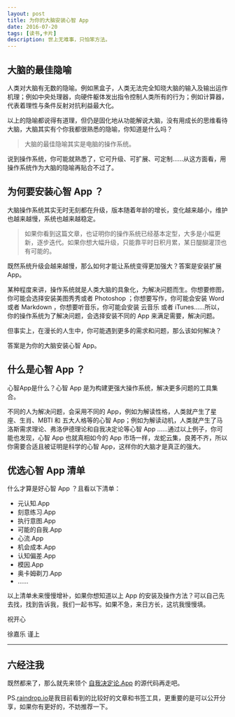 ```yaml
---
layout: post
title: 为你的大脑安装心智 App
date: 2016-07-20
tags: [读书,卡片]
description: 世上无难事，只怕笨方法。
---
```



## 大脑的最佳隐喻

人类对大脑有无数的隐喻。例如黑盒子，人类无法完全知晓大脑的输入及输出运作机理；例如中央处理器，向硬件躯体发出指令控制人类所有的行为；例如计算器，代表着理性与条件反射对抗利益最大化。

以上的隐喻都说得有道理，但仍是固化地从功能解说大脑，没有用成长的思维看待大脑，大脑其实有个你我都很熟悉的隐喻，你知道是什么吗？

> 大脑的最佳隐喻其实是电脑的操作系统。

说到操作系统，你可能就熟悉了，它可升级、可扩展、可定制……从这方面看，用操作系统作为大脑的隐喻再贴合不过了。

## 为何要安装心智 App ？

大脑操作系统其实无时无刻都在升级，版本随着年龄的增长，变化越来越小，维护也越来越慢，系统也越来越稳定。

>如果你看到这篇文章，也证明你的操作系统已经基本定型，大多是小幅更新，逐步迭代。如果你想大幅升级，只能靠平时日积月累，某日醍醐灌顶也有可能的。

既然系统升级会越来越慢，那么如何才能让系统变得更加强大？答案是安装扩展 App。

某种程度来讲，操作系统就是人类大脑的具象化，为解决问题而生。你想要修图，你可能会选择安装美图秀秀或者 Photoshop ；你想要写作，你可能会安装 Word 或者 Markdown ，你想要听音乐，你可能会安装 云音乐 或者 iTunes……所以，你的操作系统为了解决问题，会选择安装不同的 App 来满足需要，解决问题。

但事实上，在漫长的人生中，你可能遇到更多的需求和问题，那么该如何解决？

答案是为你的大脑安装心智 App。

## 什么是心智 App ？

心智App是什么？心智 App 是为构建更强大操作系统，解决更多问题的工具集合。

不同的人为解决问题，会采用不同的 App，例如为解读性格，人类就产生了星座、生肖、MBTI 和 五大人格等的心智 App；例如为解读动机，人类就产生了马洛斯需求理论、弗洛伊德理论和自我决定论等心智 App ……通过以上例子，你可能也发现，心智 App 也就真相如今的 App 市场一样，龙蛇云集，良莠不齐，所以你需要合适且被证明是科学的心智 App，这样你的大脑才是真正的强大。

## 优选心智 App 清单

什么才算是好心智 App ？且看以下清单：

- 元认知.App
- 刻意练习.App
- 执行意图.App
- 可能的自我.App
- 心流.App
- 机会成本.App
- 认知偏差.App
- 模因.App
- 奥卡姆剃刀.App
- ……

以上清单未来慢慢增补，如果你想知道以上 App 的安装及操作方法？可以自己先去找，找到告诉我，我们一起书写。如果不急，来日方长，这坑我慢慢填。


祝开心

徐嘉乐 谨上

-----

## 六经注我

既然都来了，那么就先来领个 [自我决定论.App](https://raindrop.io/collection/1421422) 的源代码再走吧。

PS.[raindrop.io](https://raindrop.io/?ref=140131)是我目前看到的比较好的文章和书签工具，更重要的是可以公开分享，如果你有更好的，不妨推荐一下。



